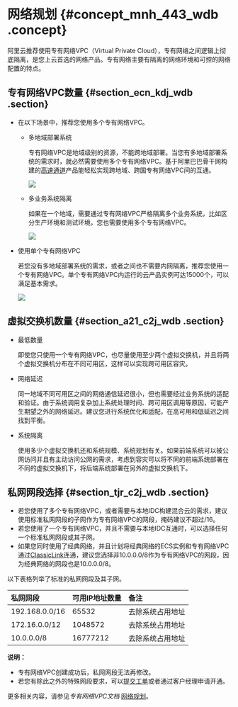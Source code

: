 # 网络规划 {#concept_mnh_443_wdb .concept}

阿里云推荐使用专有网络VPC（Virtual Private Cloud），专有网络之间逻辑上彻底隔离，是您上云首选的网络产品。专有网络主要有隔离的网络环境和可控的网络配置的特点。

## 专有网络VPC数量 {#section_ecn_kdj_wdb .section}

-   在以下场景中，推荐您使用多个专有网络VPC。
    -   多地域部署系统

        专有网络VPC是地域级别的资源，不能跨地域部署。当您有多地域部署系统的需求时，就必然需要使用多个专有网络VPC。基于阿里巴巴骨干网构建的[高速通道](../../../../cn.zh-CN/产品简介/什么是高速通道？.md#)产品能轻松实现跨地域、跨国专有网络VPC间的互通。

        ![](http://static-aliyun-doc.oss-cn-hangzhou.aliyuncs.com/assets/img/9608/155609093213334_zh-CN.png)

    -   多业务系统隔离

        如果在一个地域，需要通过专有网络VPC严格隔离多个业务系统，比如区分生产环境和测试环境，您也需要使用多个专有网络VPC。

        ![](http://static-aliyun-doc.oss-cn-hangzhou.aliyuncs.com/assets/img/9608/155609093213335_zh-CN.png)

-   使用单个专有网络VPC

    若您没有多地域部署系统的需求，或者之间也不需要内网隔离，推荐您使用一个专有网络VPC。单个专有网络VPC内运行的云产品实例可达15000个，可以满足基本需求。

    ![](http://static-aliyun-doc.oss-cn-hangzhou.aliyuncs.com/assets/img/9608/155609093213336_zh-CN.png)


## 虚拟交换机数量 {#section_a21_c2j_wdb .section}

-   最低数量

    即使您只使用一个专有网络VPC，也尽量使用至少两个虚拟交换机，并且将两个虚拟交换机分布在不同可用区，这样可以实现跨可用区容灾。

-   网络延迟

    同一地域不同可用区之间的网络通信延迟很小，但也需要经过业务系统的适配和验证。由于系统调用复杂加上系统处理时间、跨可用区调用等原因，可能产生期望之外的网络延迟。建议您进行系统优化和适配，在高可用和低延迟之间找到平衡。

-   系统隔离

    使用多少个虚拟交换机还和系统规模、系统规划有关。如果前端系统可以被公网访问并且有主动访问公网的需求，考虑到容灾可以将不同的前端系统部署在不同的虚拟交换机下，将后端系统部署在另外的虚拟交换机下。


## 私网网段选择 {#section_tjr_c2j_wdb .section}

-   若您使用了多个专有网络VPC，或者需要与本地IDC构建混合云的需求，建议使用标准私网网段的子网作为专有网络VPC的网段，掩码建议不超过/16。
-   若您使用了一个专有网络VPC，并且不需要与本地IDC互通时，可以选择任何一个标准私网网段或其子网。
-   如果您同时使用了经典网络，并且计划将经典网络的ECS实例和专有网络VPC通过[ClassicLink](../../../../cn.zh-CN/用户指南/网络连接/ClassicLink/ClassicLink概述.md#)连通，建议您选择非10.0.0.0/8作为专有网络VPC的网段，因为经典网络的网段也是10.0.0.0/8。

以下表格列举了标准的私网网段及其子网。

|私网网段|可用IP地址数量|备注|
|:---|:-------|:-|
|192.168.0.0/16|65532|去除系统占用地址|
|172.16.0.0/12|1048572|去除系统占用地址|
|10.0.0.0/8|16777212|去除系统占用地址|

**说明：** 

-   专有网络VPC创建成功后，私网网段无法再修改。
-   若您有除此之外的特殊网段要求，可以[提交工单](https://selfservice.console.aliyun.com/ticket/createIndex.htm?spm=a2c4g.11186623.2.5.YlaPzP)或者通过客户经理申请开通。

更多相关内容，请参见*专有网络VPC文档* [网络规划](../../../../cn.zh-CN/最佳实践/网络规划.md#)。

